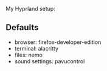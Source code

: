 
My Hyprland setup:

## Defaults
- browser: firefox-developer-edition
- terminal: alacritty
- files: nemo
- sound settings: pavucontrol

